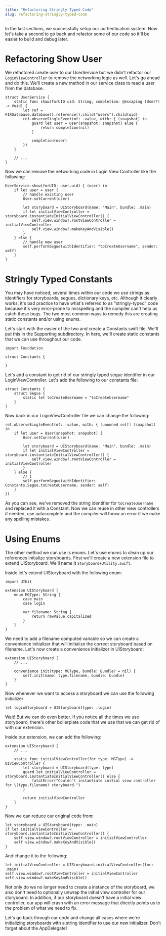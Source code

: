 ```yaml
---
title: "Refactoring Stringly Typed Code"
slug: refactoring-stringly-typed-code
---
```


In the last sections, we successfully setup our authentication system. Now let's take a second to go back and refactor some of our code so it'll be easier to build and debug later.

# Refactoring Show User

We refactored create user to our UserService but we didn't refactor our `LoginViewController` to remove the networking logic as well. Let's go ahead and do this. We'll create a new method in our service class to read a user from the database.

    struct UserService {
        static func show(forUID uid: String, completion: @escaping (User?) -> Void) {
            let ref = FIRDatabase.database().reference().child("users").child(uid)
            ref.observeSingleEvent(of: .value, with: { (snapshot) in
                guard let user = User(snapshot: snapshot) else {
                    return completion(nil)
                }

                completion(user)
            })
        }

        // ...
    }

Now we can remove the networking code in Login View Controller like the following:

    UserService.show(forUID: user.uid) { (user) in
        if let user = user {
            // handle existing user
            User.setCurrent(user)

            let storyboard = UIStoryboard(name: "Main", bundle: .main)
            if let initialViewController = storyboard.instantiateInitialViewController() {
                self.view.window?.rootViewController = initialViewController
                self.view.window?.makeKeyAndVisible()
            }
        } else {
            // handle new user
            self.performSegue(withIdentifier: "toCreateUsername", sender: self)
        }
    }

# Stringly Typed Constants

You may have noticed, several times within our code we use strings as identifiers for storyboards, segues, dictionary keys, etc. Although it clearly works, it's bad practice to have what's referred to as "stringly-typed" code because it's very error-prone to misspelling and the compiler can't help us catch these bugs. The two most common ways to remedy this are creating static constants and/or using enums.

Let's start with the easier of the two and create a Constants.swift file. We'll put this in the Supporting subdirectory. In here, we'll create static constants that we can use throughout our code.

    import Foundation

    struct Constants {

    }

Let's add a constant to get rid of our stringly typed segue identifier in our LoginViewController. Let's add the following to our constants file:

    struct Constants {
        struct Segue {
            static let toCreateUsername = "toCreateUsername"
        }
    }

Now back in our LoginViewController file we can change the following:

    ref.observeSingleEvent(of: .value, with: { [unowned self] (snapshot) in
        if let user = User(snapshot: snapshot) {
            User.setCurrent(user)

            let storyboard = UIStoryboard(name: "Main", bundle: .main)
            if let initialViewController = storyboard.instantiateInitialViewController() {
                self.view.window?.rootViewController = initialViewController
            }
        } else {
            // 1
            self.performSegue(withIdentifier: Constants.Segue.toCreateUsername, sender: self)
        }
    })

As you can see, we've removed the string identifier for `toCreateUsername` and replaced it with a Constant. Now we can reuse in other view controllers if needed, use autocomplete and the compiler will throw an error if we make any spelling mistakes.

# Using Enums

The other method we can use is enums. Let's use enums to clean up our references initialize storyboards. First we'll create a new extension file to extend UIStoryboard. We'll name it `Storyboard+Utility.swift`. 

Inside let's extend UIStoryboard with the following enum:

    import UIKit

    extension UIStoryboard {
        enum MGType: String {
            case main
            case login

            var filename: String {
                return rawValue.capitalized
            }
        }
    }

We need to add a filename computed variable so we can create a convenience initializer that will initialize the correct storyboard based on filename. Let's now create a convenience initializer in UIStoryboard:

    extension UIStoryboard {
        // ...

        convenience init(type: MGType, bundle: Bundle? = nil) {
            self.init(name: type.filename, bundle: bundle)
        }
    }

Now whenever we want to access a storyboard we can use the following initializer:

    let loginStoryboard = UIStoryboard(type: .login)

Wait! But we can do even better. If you notice all the times we use storyboard, there's other boilerplate code that we use that we can get rid of with our extension.

Inside our extension, we can add the following:

    extension UIStoryboard {
        // ...
    
        static func initialViewController(for type: MGType) -> UIViewController {
            let storyboard = UIStoryboard(type: type)
            guard let initialViewController = storyboard.instantiateInitialViewController() else {
                fatalError("Couldn't instantiate initial view controller for \(type.filename) storyboard.")
            }

            return initialViewController
        }
    }

Now we can reduce our original code from:

    let storyboard = UIStoryboard(type: .main)
    if let initialViewController = storyboard.instantiateInitialViewController() {
        self.view.window?.rootViewController = initialViewController
        self.view.window?.makeKeyAndVisible()
    }

And change it to the following:

    let initialViewController = UIStoryboard.initialViewController(for: .main)
    self.view.window?.rootViewController = initialViewController
    self.view.window?.makeKeyAndVisible()

Not only do we no longer need to create a instance of the storyboard, we also don't need to optionally unwrap the initial view controller for our storyboard. In addition, if our storyboard doesn't have a initial view controller, our app will crash with an error message that directly points us to the problem of what we need to fix.

Let's go back through our code and change all cases where we're initializing storyboards with a string identifier to use our new initializer. Don't forget about the AppDelegate!

<!-- should we abstract away? hard to, make just explain what makeKeyAndVisible does -->
